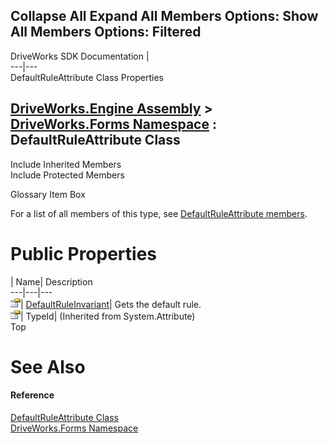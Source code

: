 Collapse All Expand All Members Options: Show All  Members Options: Filtered   
---  
DriveWorks SDK Documentation  |   
---|---  
DefaultRuleAttribute Class Properties   
  
[DriveWorks.Engine Assembly](topic2156.md) > [DriveWorks.Forms Namespace](topic7266.md) : DefaultRuleAttribute Class  
---  
  
Include Inherited Members    
Include Protected Members    


Glossary Item Box

For a list of all members of this type, see [DefaultRuleAttribute members](topic8035.md).

# Public Properties

| Name| Description  
---|---|---  
![Public Property](dotnetimages/publicProperty.gif)| [DefaultRuleInvariant](topic8041.md)| Gets the default rule.   
![Public Property](dotnetimages/publicProperty.gif)| TypeId|  (Inherited from System.Attribute)  
Top

# See Also

#### Reference

[DefaultRuleAttribute Class](topic8034.md)   
[DriveWorks.Forms Namespace](topic7266.md)


